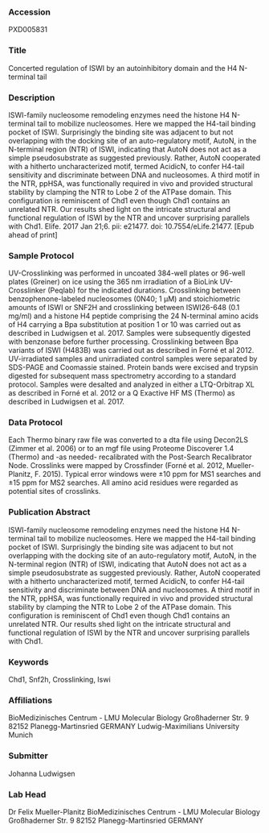 ### Accession
PXD005831

### Title
Concerted regulation of ISWI by an autoinhibitory domain and the H4 N-terminal tail

### Description
ISWI-family nucleosome remodeling enzymes need the histone H4 N-terminal tail to mobilize nucleosomes. Here we mapped the H4-tail binding pocket of ISWI. Surprisingly the binding site was adjacent to but not overlapping with the docking site of an auto-regulatory motif, AutoN, in the N-terminal region (NTR) of ISWI, indicating that AutoN does not act as a simple pseudosubstrate as suggested previously. Rather, AutoN cooperated with a hitherto uncharacterized motif, termed AcidicN, to confer H4-tail sensitivity and discriminate between DNA and nucleosomes. A third motif in the NTR, ppHSA, was functionally required in vivo and provided structural stability by clamping the NTR to Lobe 2 of the ATPase domain. This configuration is reminiscent of Chd1 even though Chd1 contains an unrelated NTR. Our results shed light on the intricate structural and functional regulation of ISWI by the NTR and uncover surprising parallels with Chd1. Elife. 2017 Jan 21;6. pii: e21477. doi: 10.7554/eLife.21477. [Epub ahead of print]

### Sample Protocol
UV-Crosslinking was performed in uncoated 384-well plates or 96-well plates (Greiner) on ice using the 365 nm irradiation of a BioLink UV-Crosslinker (Peqlab) for the indicated durations. Crosslinking between benzophenone-labeled nucleosomes (0N40; 1 µM) and stoichiometric amounts of ISWI or SNF2H and crosslinking between ISWI26-648 (0.1 mg/ml) and a histone H4 peptide comprising the 24 N-terminal amino acids of H4 carrying a Bpa substitution at position 1 or 10 was carried out as described in Ludwigsen et al. 2017. Samples were subsequently digested with benzonase before further processing. Crosslinking between Bpa variants of ISWI (H483B) was carried out as described in Forné et al 2012. UV-irradiated samples and unirradiated control samples were separated by SDS-PAGE and Coomassie stained. Protein bands were excised and trypsin digested for subsequent mass spectrometry according to a standard protocol. Samples were desalted and analyzed in either a LTQ-Orbitrap XL as described in Forné et al. 2012 or a Q Exactive HF MS (Thermo) as described in Ludwigsen et al. 2017.

### Data Protocol
Each Thermo binary raw file was converted to a dta file using Decon2LS (Zimmer et al. 2006) or to an mgf file using Proteome Discoverer 1.4 (Thermo) and -as needed- recalibrated with the Post-Search Recalibrator Node. Crosslinks were mapped by Crossfinder (Forné et al. 2012, Mueller-Planitz, F. 2015). Typical error windows were ±10 ppm for MS1 searches and ±15 ppm for MS2 searches. All amino acid residues were regarded as potential sites of crosslinks.

### Publication Abstract
ISWI-family nucleosome remodeling enzymes need the histone H4 N-terminal tail to mobilize nucleosomes. Here we mapped the H4-tail binding pocket of ISWI. Surprisingly the binding site was adjacent to but not overlapping with the docking site of an auto-regulatory motif, AutoN, in the N-terminal region (NTR) of ISWI, indicating that AutoN does not act as a simple pseudosubstrate as suggested previously. Rather, AutoN cooperated with a hitherto uncharacterized motif, termed AcidicN, to confer H4-tail sensitivity and discriminate between DNA and nucleosomes. A third motif in the NTR, ppHSA, was functionally required in vivo and provided structural stability by clamping the NTR to Lobe 2 of the ATPase domain. This configuration is reminiscent of Chd1 even though Chd1 contains an unrelated NTR. Our results shed light on the intricate structural and functional regulation of ISWI by the NTR and uncover surprising parallels with Chd1.

### Keywords
Chd1, Snf2h, Crosslinking, Iswi

### Affiliations
BioMedizinisches Centrum - LMU  Molecular Biology  Großhaderner Str. 9  82152 Planegg-Martinsried  GERMANY
Ludwig-Maximilians University Munich

### Submitter
Johanna Ludwigsen

### Lab Head
Dr Felix Mueller-Planitz
BioMedizinisches Centrum - LMU  Molecular Biology  Großhaderner Str. 9  82152 Planegg-Martinsried  GERMANY



